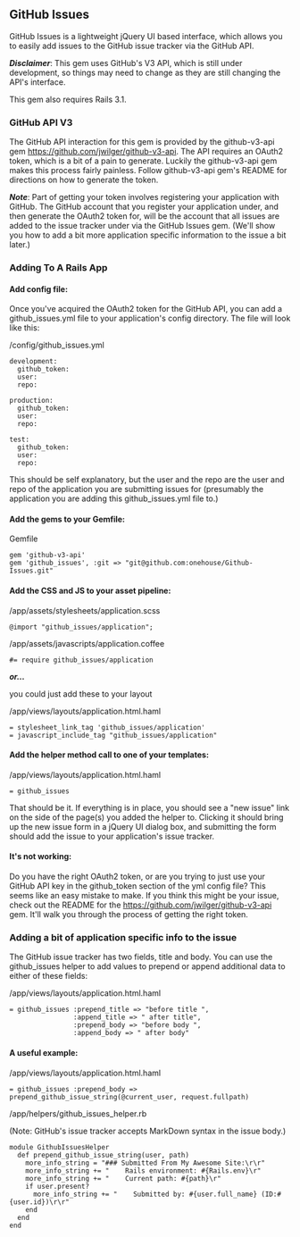 ## GitHub Issues

GitHub Issues is a lightweight jQuery UI based interface, which allows you to easily add issues to the GitHub issue tracker via the GitHub API.

***Disclaimer***: This gem uses GitHub's V3 API, which is still under development, so things may need to change as they are still changing the API's interface.

This gem also requires Rails 3.1.

### GitHub API V3

The GitHub API interaction for this gem is provided by the github-v3-api gem <https://github.com/jwilger/github-v3-api>.  The API requires an OAuth2 token, which is a bit of a pain to generate.  Luckily the github-v3-api gem makes this process fairly painless.  Follow github-v3-api gem's README for directions on how to generate the token.

***Note***: Part of getting your token involves registering your application with GitHub.  The GitHub account that you register your application under, and then generate the OAuth2 token for, will be the account that all issues are added to the issue tracker under via the GitHub Issues gem.  (We'll show you how to add a bit more application specific information to the issue a bit later.) 

### Adding To A Rails App

#### Add config file:

Once you've acquired the OAuth2 token for the GitHub API, you can add a github_issues.yml file to your application's config directory.  The file will look like this:

/config/github_issues.yml

    development:
      github_token: 
      user: 
      repo: 
    
    production:
      github_token: 
      user: 
      repo: 
    
    test:
      github_token: 
      user: 
      repo: 

This should be self explanatory, but the user and the repo are the user and repo of the application you are submitting issues for (presumably the application you are adding this github_issues.yml file to.)

#### Add the gems to your Gemfile:

Gemfile

    gem 'github-v3-api'
    gem 'github_issues', :git => "git@github.com:onehouse/Github-Issues.git"

#### Add the CSS and JS to your asset pipeline:

/app/assets/stylesheets/application.scss

    @import "github_issues/application";

/app/assets/javascripts/application.coffee

    #= require github_issues/application

***or…***

you could just add these to your layout

/app/views/layouts/application.html.haml

    = stylesheet_link_tag 'github_issues/application'
    = javascript_include_tag "github_issues/application"

#### Add the helper method call to one of your templates:

/app/views/layouts/application.html.haml

    = github_issues

That should be it.  If everything is in place, you should see a "new issue" link on the side of the page(s) you added the helper to.  Clicking it should bring up the new issue form in a jQuery UI dialog box, and submitting the form should add the issue to your application's issue tracker.

#### It's not working:

Do you have the right OAuth2 token, or are you trying to just use your GitHub API key in the github_token section of the yml config file?  This seems like an easy mistake to make.  If you think this might be your issue, check out the README for the <https://github.com/jwilger/github-v3-api> gem.  It'll walk you through the process of getting the right token.

### Adding a bit of application specific info to the issue

The GitHub issue tracker has two fields, title and body.  You can use the github_issues helper to add values to prepend or append additional data to either of these fields:

/app/views/layouts/application.html.haml

    = github_issues :prepend_title => "before title ",
                    :append_title => " after title", 
                    :prepend_body => "before body ",
                    :append_body => " after body"

#### A useful example:

/app/views/layouts/application.html.haml

    = github_issues :prepend_body => prepend_github_issue_string(@current_user, request.fullpath)

/app/helpers/github_issues_helper.rb

(Note: GitHub's issue tracker accepts MarkDown syntax in the issue body.)

    module GithubIssuesHelper
      def prepend_github_issue_string(user, path)
        more_info_string = "### Submitted From My Awesome Site:\r\r"
        more_info_string += "    Rails environment: #{Rails.env}\r"
        more_info_string += "    Current path: #{path}\r"
        if user.present?
          more_info_string += "    Submitted by: #{user.full_name} (ID:#{user.id})\r\r"
        end
      end
    end